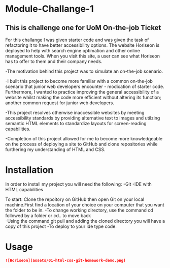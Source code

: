 # Module-Challange-1
## This is challenge one for UoM On-the-job Ticket
For this challange I was given starter code and was given the task of refactoring it to have better accessibility 
options. The website Horiseon is deployed to help with search engine optimation and other online management tools.
When you visit this site, a user can see what Horiseon has to offer to them and their company needs. 

-The motivation behind this project was to simulate an on-the-job scenario.

-I built this project to become more familiar with a common on-the-job scenario that junior web developers encounter - modication of starter code. 
Furthermore,  I wanted to practice improving the general accessibility of a website whilst making the code more efficient without altering its function; 
another common request for junior web developers.

-This project resolves otherwise inaccessible websites by meeting accessibility standards by providing alternative text to images and utilzing
semantic HTML elements to standardize layouts for screen-reading capabilities.

-Completion of this project allowed for me to become more knowledgeable on the process of deploying a site to GitHub and clone repositories 
while furthering my understanding of HTML and CSS.




# Installation
In order to install my project you will need the following:
-Git
-IDE with HTML capabilities 

To start: 
Clone the repoitory on GitHub then open Git on your local machine.First find a location of your choice on your computer that you want the folder to be in.
-To change working directory, use the command cd followed by a folder or cd.. to move back  
-Using the command git pull and adding the cloned directory you will have a copy of this project
-To deploy to your ide type code. 

# Usage 

```md 
![Horiseon](assets/01-html-css-git-homework-demo.png)
```




